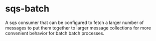 # sqs-batch
A sqs consumer that can be configured to fetch a larger number of messages to put them together to larger message collections for more convenient behavior for batch batch processes.
